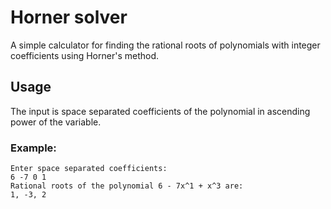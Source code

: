 # Horner solver
A simple calculator for finding the rational roots of polynomials with integer coefficients using Horner's method.

## Usage
The input is space separated coefficients of the polynomial in ascending power of the variable. 

### Example:
```
Enter space separated coefficients:
6 -7 0 1
Rational roots of the polynomial 6 - 7x^1 + x^3 are:
1, -3, 2

```